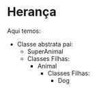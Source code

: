 # Herança

Aqui temos:
- Classe abstrata pai: 
  - SuperAnimal
  - Classes Filhas:
    - Animal
      - Classes Filhas:
        - Dog

